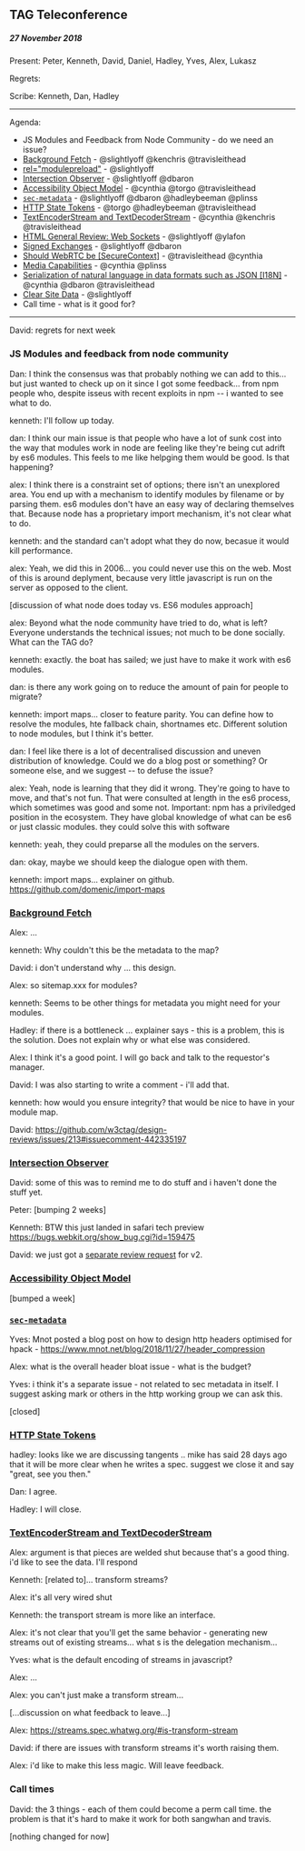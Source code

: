﻿## TAG Teleconference
##### 27 November 2018

Present: Peter, Kenneth, David, Daniel, Hadley, Yves, Alex, Lukasz

Regrets: 

Scribe: Kenneth, Dan, Hadley

---

Agenda:

* JS Modules and Feedback from Node Community - do we need an issue?
* [Background Fetch](https://github.com/w3ctag/design-reviews/issues/279) - @slightlyoff @kenchris @travisleithead
* [<link> rel="modulepreload"](https://github.com/w3ctag/design-reviews/issues/213) - @slightlyoff
* [Intersection Observer](https://github.com/w3ctag/design-reviews/issues/197) - @slightlyoff @dbaron
* [Accessibility Object Model](https://github.com/w3ctag/design-reviews/issues/134) - @cynthia @torgo @travisleithead
* [`sec-metadata`](https://github.com/w3ctag/design-reviews/issues/280) - @slightlyoff @dbaron @hadleybeeman @plinss
* [HTTP State Tokens](https://github.com/w3ctag/design-reviews/issues/297) - @torgo @hadleybeeman @travisleithead
* [TextEncoderStream and TextDecoderStream](https://github.com/w3ctag/design-reviews/issues/282) - @cynthia @kenchris @travisleithead  
* [HTML General Review: Web Sockets](https://github.com/w3ctag/design-reviews/issues/268) - @slightlyoff @ylafon
* [Signed Exchanges](https://github.com/w3ctag/design-reviews/issues/235) - @slightlyoff @dbaron
* [Should WebRTC be [SecureContext]](https://github.com/w3ctag/design-reviews/issues/228) - @travisleithead @cynthia
* [Media Capabilities](https://github.com/w3ctag/design-reviews/issues/218) - @cynthia @plinss
* [Serialization of natural language in data formats such as JSON [I18N]](https://github.com/w3ctag/design-reviews/issues/178) -  @cynthia @dbaron @travisleithead
* [Clear Site Data](https://github.com/w3ctag/design-reviews/issues/62) - @slightlyoff
* Call time - what is it good for?

---

David: regrets for next week

### JS Modules and feedback from node community

Dan: I think the consensus was that probably nothing we can add to this... but just wanted to check up on it since I got some feedback... from npm people who, despite isseus with recent exploits in npm -- i wanted to see what to do.

kenneth: I'll follow up today.

dan: I think our main issue is that people who have a lot of sunk cost into the way that modules work in node are feeling like they're being cut adrift by es6 modules. This feels to me like helpging them would be good. Is that happening?

alex: I think there is a constraint set of options; there isn't an unexplored area. You end up with a mechanism to identify modules by filename or by parsing them. es6 modules don't have an easy way of declaring themselves that. Because node has a proprietary import mechanism, it's not clear what to do.

kenneth: and the standard can't adopt what they do now, becasue it would kill  performance.

alex: Yeah, we did this in 2006... you could never use this on the web. Most of this is around deplyment, because very little javascript is run on the server as opposed to the client.

[discussion of what node does today vs. ES6 modules approach]

alex: Beyond what the node community have tried to do, what is left? Everyone understands the technical issues; not much to be done socially. What can the TAG do?

kenneth: exactly. the boat has sailed; we just have to make it work with es6 modules.

dan: is there any work going on to reduce the amount of pain for people to migrate?

kenneth: import maps... closer to feature parity. You can define how to resolve the modules, hte fallback chain, shortnames etc. Different solution to node modules, but I think it's better.

dan: I feel like there is a lot of decentralised discussion and uneven distribution of knowledge. Could we do a blog post or something? Or someone else, and we suggest -- to defuse the issue? 

alex: Yeah, node is learning that they did it wrong. They're going to have to move, and that's not fun. That were consulted at length in the es6 process, which sometimes was good and some not. Important: npm has a priviledged position in the ecosystem. They have global knowledge of what can be es6 or just classic modules. they could solve this with software

kenneth: yeah, they could preparse all the modules on the servers.

dan: okay, maybe we should keep the dialogue open with them.

kenneth: import maps... explainer on github. https://github.com/domenic/import-maps

### [Background Fetch](https://github.com/w3ctag/design-reviews/issues/279)

Alex: ...

kenneth: Why couldn't this be the metadata to the map?  

David: i don't understand why ... this design.

Alex: so sitemap.xxx for modules?

kenneth: Seems to be other things for metadata you might need for your modules.

Hadley: if there is a bottleneck ... explainer says - this is a problem, this is the solution. Does not explain why or what else was considered.

Alex: I think it's a good point.  I will go back and talk to the requestor's manager.

David: I was also starting to write a comment - i'll add that.

kenneth: how would you ensure integrity? that would be nice to have in your module map.

David: https://github.com/w3ctag/design-reviews/issues/213#issuecomment-442335197

### [Intersection Observer](https://github.com/w3ctag/design-reviews/issues/197) 

David: some of this was to remind me to do stuff and i haven't done the stuff yet.

Peter: [bumping 2 weeks]

Kenneth: BTW this just landed in safari tech preview https://bugs.webkit.org/show_bug.cgi?id=159475

David: we just got a [separate review request](https://github.com/w3ctag/design-reviews/issues/328) for v2.

### [Accessibility Object Model](https://github.com/w3ctag/design-reviews/issues/134) 

[bumped a week]

### [`sec-metadata`](https://github.com/w3ctag/design-reviews/issues/280) 

Yves: Mnot posted a blog post on how to design http headers optimised for hpack - https://www.mnot.net/blog/2018/11/27/header_compression

Alex: what is the overall header bloat issue - what is the budget?

Yves: i think it's a separate issue - not related to sec metadata in itself.  I suggest asking mark or others in the http working group we can ask this.

[closed]

### [HTTP State Tokens](https://github.com/w3ctag/design-reviews/issues/297)

hadley: looks like we are discussing tangents .. mike has said 28 days ago that it will be more clear when he writes a spec. suggest we close it and say "great, see you then."

Dan: I agree.

Hadley: I will close.

### [TextEncoderStream and TextDecoderStream](https://github.com/w3ctag/design-reviews/issues/282)

Alex: argument is that pieces are welded shut because that's a good thing. i'd like to see the data. I'll respond

Kenneth: [related to]... transform streams?

Alex: it's all very wired shut

Kenneth: the transport stream is more like an interface.

Alex: it's not clear that you'll get the same behavior - generating new streams out of existing streams... what s is the delegation mechanism...

Yves: what is the default encoding of streams in javascript?

Alex: ...

Alex: you can't just make a transform stream...

[...discussion on what feedback to leave...]

Alex: https://streams.spec.whatwg.org/#is-transform-stream

David: if there are issues with transform streams it's worth raising them.

Alex: i'd like to make this less magic. Will leave feedback.

### Call times

David: the 3 things - each of them could become a perm call time. the problem is that it's hard to make it work for both sangwhan and travis. 

[nothing changed for now]
